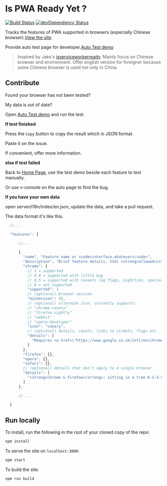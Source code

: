 # Is PWA Ready Yet ?

[![Build Status](https://api.travis-ci.org/toxic-johann/is-pwa-ready.svg)](https://travis-ci.org/toxic-johann/is-pwa-ready)
[![devDependency Status](https://david-dm.org/toxic-johann/is-pwa-ready.svg)](https://david-dm.org/toxic-johann/is-pwa-ready)

Tracks the features of PWA supported in browsers (especially Chinese browser).[View the site](https://ispwaready.toxicjohann.com).

Provide auto test page for developer.[Auto Test demo](https://ispwaready.toxicjohann.com/auto/)

> Inspired by Jake's [isserviceworkerready](https://github.com/jakearchibald/isserviceworkerready).  Mainly focus on Chinese browser and environment.  Offer english version for foreigner because some Chinese browser is used not only in China. 


## Contribute

Found your browser has not been tested?

My data is out of date?

Open [Auto Test demo](https://ispwaready.toxicjohann.com/auto/) and run the test.

**If test finished**

Press the `Copy` button to copy the result which in JSON format.

Paste it on the issue.

If convenient, offer more information.

**else if test failed**

Back to [Home Page](https://ispwaready.toxicjohann.com), use the test demo beside each feature to test manually.

Or use v-console on the auto page to find the bug.

**If you have your own data**

open server/i18n/index/en.json, update the data, and take a pull request.

The data format it's like this.

```js
  //...

  "features": [

      //...

      {
        "name", "Feature name or <code>interface.whatever</code>",
        "description", "Brief feature details, html <strong>allowed</strong>",
        "chrome": {
          // 1 = supported
          // 0.8 = supported with little bug
          // 0.5 = supported with caveats (eg flags, nightlies, special builds)
          // 0 = not supported
          "supported": 1
          // (optional) browser version
          "minVersion": 35,
          // (optional) alternate icon, currently supports:
          // "chrome-canary"
          // "firefox-nightly"
          // "webkit"
          // "opera-developer"
          "icon": "canary",
          // (optional) details, cavats, links to tickets, flags etc
          "details": [
            "Requires <a href=\"https://www.google.co.uk/intl/en/chrome/browser/canary.html\">Chrome Canary</a>"
          ]
        },
        "firefox": {},
        "opera": {},
        "safari": {},
        // (optional) details that don't apply to a single browser
        "details": [
          "<strong>Chrome & Firefox</strong>: sitting in a tree K-I-S-S-I-N-G"
        ]
      },

      // ...

  ]
```


## Run locally

To install, run the following in the root of your cloned copy of the repo:

```sh
npm install
```

To serve the site on `localhost:3000`:

```sh
npm start
```

To build the site:

```sh
npm run build
```